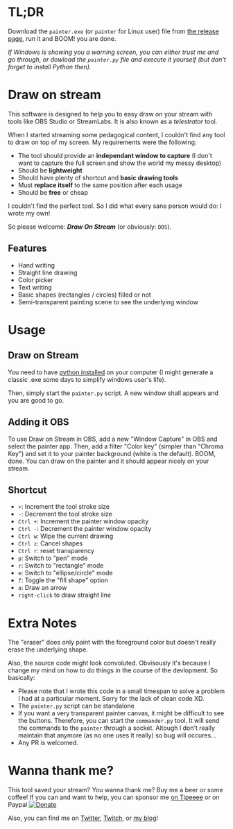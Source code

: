 # TL;DR

Download the `painter.exe` (or `painter` for Linux user) file from [the release page](https://github.com/Eskimon/draw-on-stream-telestrator/releases), run it and BOOM! you are done.

*If Windows is showing you a warning screen, you can either trust me and go through, or dowload the `painter.py` file and execute it yourself (but don't forget to install Python then).*

# Draw on stream

This software is designed to help you to easy draw on your stream with tools like OBS Studio or StreamLabs. It is also known as a *telestrator* tool.

When I started streaming some pedagogical content, I couldn't find any tool to draw on top of my screen.
My requirements were the following:

- The tool should provide an **independant window to capture** (I don't want to capture the full screen and show the world my messy desktop)
- Should be **lightweight**
- Should have plenty of shortcut and **basic drawing tools**
- Must **replace itself** to the same position after each usage
- Should be **free** or cheap

I couldn't find the perfect tool. So I did what every sane person would do: I wrote my own!

So please welcome: ***Draw On Stream*** (or obviously: `DOS`).

## Features

- Hand writing
- Straight line drawing
- Color picker
- Text writing
- Basic shapes (rectangles / circles) filled or not
- Semi-transparent painting scene to see the underlying window

# Usage

## Draw on Stream

You need to have [python installed](https://www.python.org/) on your computer (I might generate a classic .exe some days to simplify windows user's life).

Then, simply start the `painter.py` script. A new window shall appears and you are good to go.

## Adding it OBS

To use Draw on Stream in OBS, add a new "Window Capture" in OBS and select the painter app.
Then, add a filter "Color key" (simpler than "Chroma Key") and set it to your painter background (white is the default).
BOOM, done. You can draw on the painter and it should appear nicely on your stream.

## Shortcut

- `+`: Increment the tool stroke size
- `-`: Decrement the tool stroke size
- `Ctrl +`: Increment the painter window opacity
- `Ctrl -`: Decrement the painter window opacity
- `Ctrl w`: Wipe the current drawing
- `Ctrl z`: Cancel shapes
- `Ctrl r`: reset transparency
- `p`: Switch to "pen" mode
- `r`: Switch to "rectangle" mode
- `e`: Switch to "ellipse/circle" mode
- `f`: Toggle the "fill shape" option
- `a`: Draw an arrow
- `right-click` to draw straight line

# Extra Notes

The "eraser" does only paint with the foreground color but doesn't really erase the underlying shape.

Also, the source code might look convoluted. Obvisously it's because I change my mind on how to do things in the course of the devlopment. So basically:

- Please note that I wrote this code in a small timespan to solve a problem I had at a particular moment. Sorry for the lack of clean code XD.
- The `painter.py` script can be standalone
- If you want a very transparent painter canvas, it might be difficult to see the buttons. Therefore, you can start the `commander.py` tool. It will send the commands to the `painter` through a socket. Altough I don't really maintain that anymore (as no one uses it really) so bug will occures...
- Any PR is welcomed.

# Wanna thank me?

This tool saved your stream? You wanna thank me? Buy me a beer or some coffee!
If you can and want to help, you can sponsor me [on Tipeeee](https://tipeee.com/eskimon) or on Paypal
[![Donate](https://img.shields.io/badge/Donate-PayPal-green.svg)](https://www.paypal.com/cgi-bin/webscr?cmd=_donations&item_name=Donation+for+Draw+On+Stream+telestrator&business=WTF33XNRB3XTL&currency_code=EUR&source=url)

Also, you can find me on [Twitter](https://twitter.com/Eskimon_fr), [Twitch](https://twitch.tv/eskimon), or [my blog](https://eskimon.fr)!
